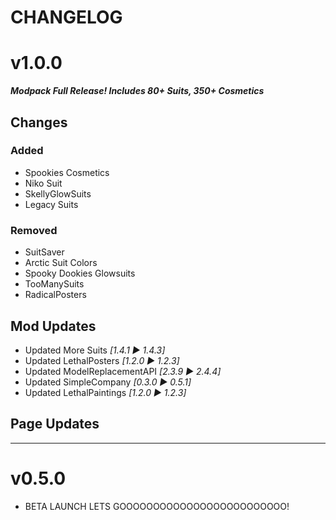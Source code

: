# CHANGELOG
# v1.0.0
***Modpack Full Release! Includes 80+ Suits, 350+ Cosmetics***
## Changes
### Added
- Spookies Cosmetics
- Niko Suit
- SkellyGlowSuits
- Legacy Suits
### Removed
- SuitSaver
- Arctic Suit Colors
- Spooky Dookies Glowsuits
- TooManySuits
- RadicalPosters
## Mod Updates
- Updated More Suits *[1.4.1 ► 1.4.3]*
- Updated LethalPosters *[1.2.0 ► 1.2.3]*
- Updated ModelReplacementAPI *[2.3.9 ► 2.4.4]*
- Updated SimpleCompany *[0.3.0 ► 0.5.1]*
- Updated LethalPaintings *[1.2.0 ► 1.2.3]*

## Page Updates

---
# v0.5.0
- BETA LAUNCH LETS GOOOOOOOOOOOOOOOOOOOOOOOOO!
